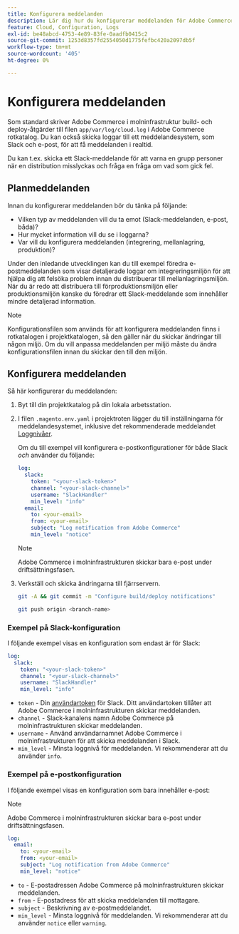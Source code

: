 ```yaml
---
title: Konfigurera meddelanden
description: Lär dig hur du konfigurerar meddelanden för Adobe Commerce i molninfrastrukturmiljöer.
feature: Cloud, Configuration, Logs
exl-id: be48abcd-4753-4e89-83fe-0aadfb0415c2
source-git-commit: 1253d8357fd2554050d1775fefbc420a2097db5f
workflow-type: tm+mt
source-wordcount: '405'
ht-degree: 0%

---
```


# Konfigurera meddelanden

Som standard skriver Adobe Commerce i molninfrastruktur build- och deploy-åtgärder till filen `app/var/log/cloud.log` i Adobe Commerce rotkatalog. Du kan också skicka loggar till ett meddelandesystem, som Slack och e-post, för att få meddelanden i realtid.

Du kan t.ex. skicka ett Slack-meddelande för att varna en grupp personer när en distribution misslyckas och fråga en fråga om vad som gick fel.

## Planmeddelanden

Innan du konfigurerar meddelanden bör du tänka på följande:

- Vilken typ av meddelanden vill du ta emot (Slack-meddelanden, e-post, båda)?
- Hur mycket information vill du se i loggarna?
- Var vill du konfigurera meddelanden (integrering, mellanlagring, produktion)?

Under den inledande utvecklingen kan du till exempel föredra e-postmeddelanden som visar detaljerade loggar om integreringsmiljön för att hjälpa dig att felsöka problem innan du distribuerar till mellanlagringsmiljön. När du är redo att distribuera till förproduktionsmiljön eller produktionsmiljön kanske du föredrar ett Slack-meddelande som innehåller mindre detaljerad information.

>[!NOTE]
>
>Konfigurationsfilen som används för att konfigurera meddelanden finns i rotkatalogen i projektkatalogen, så den gäller när du skickar ändringar till någon miljö. Om du vill anpassa meddelanden per miljö måste du ändra konfigurationsfilen innan du skickar den till den miljön.

## Konfigurera meddelanden

Så här konfigurerar du meddelanden:

1. Byt till din projektkatalog på din lokala arbetsstation.
1. I filen `.magento.env.yaml` i projektroten lägger du till inställningarna för meddelandesystemet, inklusive det rekommenderade meddelandet [Loggnivåer](log-handlers.md#log-levels).

   Om du till exempel vill konfigurera e-postkonfigurationer för både Slack _och_ använder du följande:

   ```yaml
   log:
     slack:
       token: "<your-slack-token>"
       channel: "<your-slack-channel>"
       username: "SlackHandler"
       min_level: "info"
     email:
       to: <your-email>
       from: <your-email>
       subject: "Log notification from Adobe Commerce"
       min_level: "notice"
   ```

   >[!NOTE]
   >
   >Adobe Commerce i molninfrastrukturen skickar bara e-post under driftsättningsfasen.

1. Verkställ och skicka ändringarna till fjärrservern.

   ```bash
   git -A && git commit -m "Configure build/deploy notifications"
   ```

   ```bash
   git push origin <branch-name>
   ```

### Exempel på Slack-konfiguration

I följande exempel visas en konfiguration som endast är för Slack:

```yaml
log:
  slack:
    token: "<your-slack-token>"
    channel: "<your-slack-channel>"
    username: "SlackHandler"
    min_level: "info"
```

- `token` - Din [användartoken](https://api.slack.com/docs/token-types#user) för Slack. Ditt användartoken tillåter att Adobe Commerce i molninfrastrukturen skickar meddelanden.
- `channel` - Slack-kanalens namn Adobe Commerce på molninfrastrukturen skickar meddelanden.
- `username` - Använd användarnamnet Adobe Commerce i molninfrastrukturen för att skicka meddelanden i Slack.
- `min_level` - Minsta loggnivå för meddelanden. Vi rekommenderar att du använder `info`.

### Exempel på e-postkonfiguration

I följande exempel visas en konfiguration som bara innehåller e-post:

>[!NOTE]
>
>Adobe Commerce i molninfrastrukturen skickar bara e-post under driftsättningsfasen.

```yaml
log:
  email:
    to: <your-email>
    from: <your-email>
    subject: "Log notification from Adobe Commerce"
    min_level: "notice"
```

- `to` - E-postadressen Adobe Commerce på molninfrastrukturen skickar meddelanden.
- `from` - E-postadress för att skicka meddelanden till mottagare.
- `subject` - Beskrivning av e-postmeddelandet.
- `min_level` - Minsta loggnivå för meddelanden. Vi rekommenderar att du använder `notice` eller `warning`.
